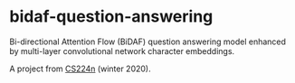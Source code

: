 # bidaf-question-answering

Bi-directional Attention Flow (BiDAF) question answering model enhanced by multi-layer convolutional network character embeddings.

A project from [CS224n](http://web.stanford.edu/class/cs224n/) (winter 2020).
